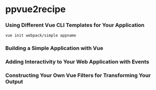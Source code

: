 # ppvue2recipe
### Using Different Vue CLI Templates for Your Application
```
vue init webpack/simple appname
```

### Building a Simple Application with Vue
### Adding Interactivity to Your Web Application with Events

###  Constructing Your Own Vue Filters for Transforming Your Output
